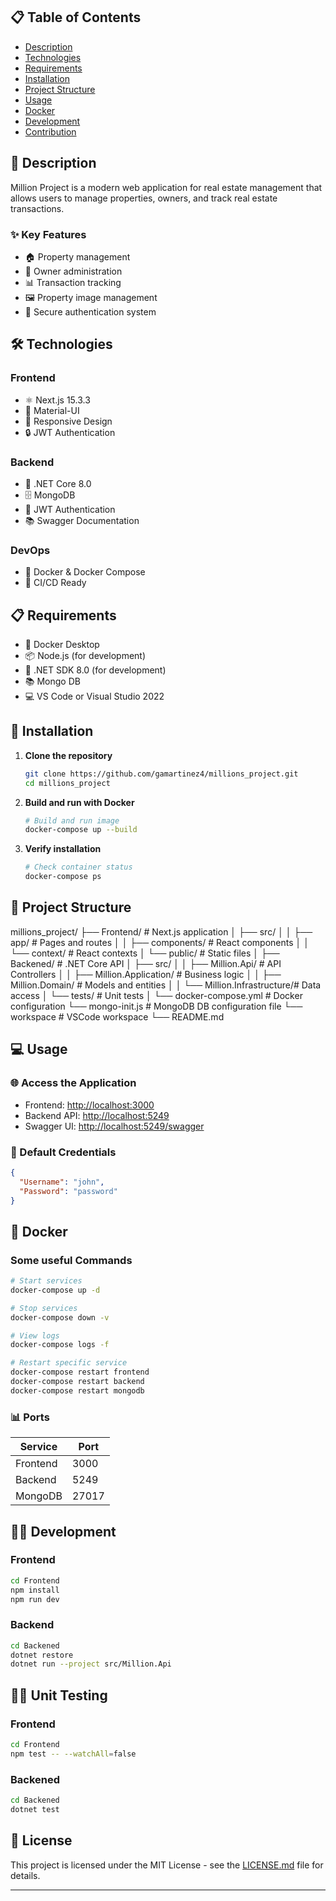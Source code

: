 
## 📋 Table of Contents
- [Description](#-description)
- [Technologies](#-technologies)
- [Requirements](#-requirements)
- [Installation](#-installation)
- [Project Structure](#-project-structure)
- [Usage](#-usage)
- [Docker](#-docker)
- [Development](#-development)
- [Contribution](#-contribution)

## 📝 Description
Million Project is a modern web application for real estate management that allows users to manage properties, owners, and track real estate transactions.

### ✨ Key Features
- 🏠 Property management
- 👥 Owner administration
- 📊 Transaction tracking
- 🖼️ Property image management
- 🔐 Secure authentication system

## 🛠️ Technologies

### Frontend
- ⚛️ Next.js 15.3.3
- 🎨 Material-UI
- 📱 Responsive Design
- 🔒 JWT Authentication

### Backend
- 🔷 .NET Core 8.0
- 🗄️ MongoDB
- 🔑 JWT Authentication
- 📚 Swagger Documentation

### DevOps
- 🐳 Docker & Docker Compose
- 🔄 CI/CD Ready

## 📋 Requirements

- 🐳 Docker Desktop
- 📦 Node.js (for development)
- 🔷 .NET SDK 8.0 (for development)
- 📚 Mongo DB
- 💻 VS Code or Visual Studio 2022

## 🚀 Installation

1. **Clone the repository**
   ```bash
   git clone https://github.com/gamartinez4/millions_project.git
   cd millions_project
   ```

2. **Build and run with Docker**
   ```bash
   # Build and run image 
   docker-compose up --build
   ```

3. **Verify installation**
   ```bash
   # Check container status
   docker-compose ps
   ```

## 📁 Project Structure
millions_project/
├── Frontend/ # Next.js application
│ ├── src/
│ │ ├── app/ # Pages and routes
│ │ ├── components/ # React components
│ │ └── context/ # React contexts
│ └── public/ # Static files
│
├── Backened/ # .NET Core API
│ ├── src/
│ │ ├── Million.Api/ # API Controllers
│ │ ├── Million.Application/ # Business logic
│ │ ├── Million.Domain/ # Models and entities
│ │ └── Million.Infrastructure/# Data access
│ └── tests/ # Unit tests
│
└── docker-compose.yml # Docker configuration
└── mongo-init.js # MongoDB DB configuration file
└── workspace # VSCode workspace
└── README.md


## 💻 Usage

### 🌐 Access the Application
- Frontend: [http://localhost:3000](http://localhost:3000)
- Backend API: [http://localhost:5249](http://localhost:5249)
- Swagger UI: [http://localhost:5249/swagger](http://localhost:5249/swagger)

### 🔑 Default Credentials
```json
{
  "Username": "john",
  "Password": "password"
}
```

## 🐳 Docker

### Some useful Commands

```bash
# Start services
docker-compose up -d

# Stop services
docker-compose down -v

# View logs
docker-compose logs -f

# Restart specific service
docker-compose restart frontend
docker-compose restart backend
docker-compose restart mongodb
```

### 📊 Ports
| Service | Port |
|----------|--------|
| Frontend | 3000   |
| Backend  | 5249   |
| MongoDB  | 27017  |

## 👨‍💻 Development

### Frontend
```bash
cd Frontend
npm install
npm run dev
```

### Backend
```bash
cd Backened
dotnet restore
dotnet run --project src/Million.Api
```

## 👨‍💻 Unit Testing

### Frontend
```bash
cd Frontend
npm test -- --watchAll=false
```

### Backened
```bash
cd Backened
dotnet test
```

## 📄 License

This project is licensed under the MIT License - see the [LICENSE.md](LICENSE.md) file for details.

---

